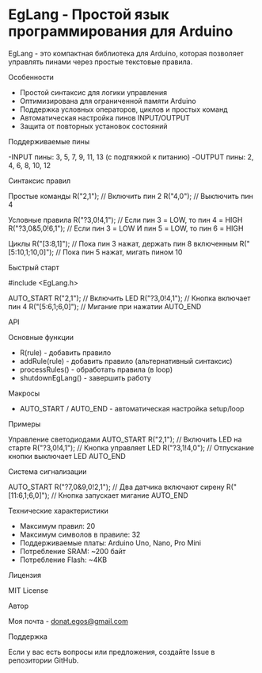 # EgLang - Простой язык программирования для Arduino

EgLang - это компактная библиотека для Arduino, которая позволяет управлять пинами через простые текстовые правила.

Особенности

- Простой синтаксис для логики управления
- Оптимизирована для ограниченной памяти Arduino
- Поддержка условных операторов, циклов и простых команд
- Автоматическая настройка пинов INPUT/OUTPUT
- Защита от повторных установок состояний

Поддерживаемые пины

-INPUT пины: 3, 5, 7, 9, 11, 13 (с подтяжкой к питанию)
-OUTPUT пины: 2, 4, 6, 8, 10, 12

Синтаксис правил

Простые команды
R("2,1");  // Включить пин 2
R("4,0");  // Выключить пин 4

Условные правила
R("?3,0!4,1");      // Если пин 3 = LOW, то пин 4 = HIGH
R("?3,0&5,0!6,1");  // Если пин 3 = LOW И пин 5 = LOW, то пин 6 = HIGH

Циклы
R("[3:8,1]");       // Пока пин 3 нажат, держать пин 8 включенным
R("[5:10,1;10,0]"); // Пока пин 5 нажат, мигать пином 10

Быстрый старт

#include <EgLang.h>

AUTO_START
  R("2,1");         // Включить LED
  R("?3,0!4,1");    // Кнопка включает пин 4
  R("[5:6,1;6,0]"); // Мигание при нажатии
AUTO_END

API

Основные функции
- R(rule) - добавить правило
- addRule(rule) - добавить правило (альтернативный синтаксис)
- processRules() - обработать правила (в loop)
- shutdownEgLang() - завершить работу

Макросы
- AUTO_START / AUTO_END - автоматическая настройка setup/loop

Примеры

Управление светодиодами
AUTO_START
  R("2,1");         // Включить LED на старте
  R("?3,0!4,1");    // Кнопка управляет LED
  R("?3,1!4,0");    // Отпускание кнопки выключает LED
AUTO_END

Система сигнализации

AUTO_START
  R("?7,0&9,0!2,1");      // Два датчика включают сирену
  R("[11:6,1;6,0]");      // Кнопка запускает мигание
AUTO_END


Технические характеристики

- Максимум правил: 20
- Максимум символов в правиле: 32
- Поддерживаемые платы: Arduino Uno, Nano, Pro Mini
- Потребление SRAM: ~200 байт
- Потребление Flash: ~4KB

Лицензия

MIT License

Автор

Моя почта - donat.egos@gmail.com

Поддержка

Если у вас есть вопросы или предложения, создайте Issue в репозитории GitHub.
